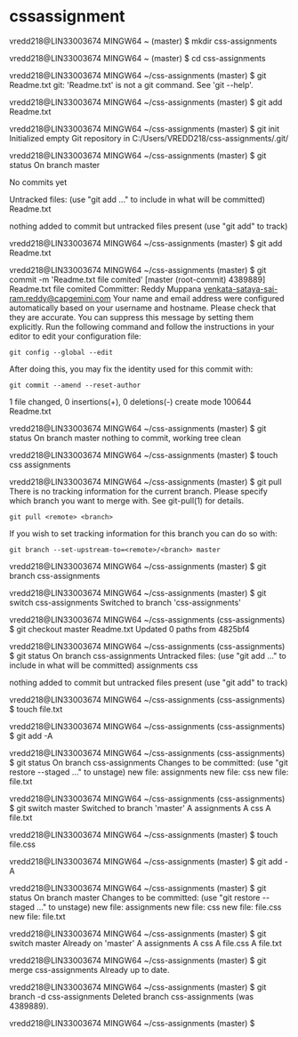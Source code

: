 # cssassignment
vredd218@LIN33003674 MINGW64 ~ (master)
$ mkdir css-assignments

vredd218@LIN33003674 MINGW64 ~ (master)
$ cd css-assignments

vredd218@LIN33003674 MINGW64 ~/css-assignments (master)
$ git Readme.txt
git: 'Readme.txt' is not a git command. See 'git --help'.

vredd218@LIN33003674 MINGW64 ~/css-assignments (master)
$ git add Readme.txt

vredd218@LIN33003674 MINGW64 ~/css-assignments (master)
$ git init
Initialized empty Git repository in C:/Users/VREDD218/css-assignments/.git/

vredd218@LIN33003674 MINGW64 ~/css-assignments (master)
$ git status
On branch master

No commits yet

Untracked files:
  (use "git add <file>..." to include in what will be committed)
        Readme.txt

nothing added to commit but untracked files present (use "git add" to track)

vredd218@LIN33003674 MINGW64 ~/css-assignments (master)
$ git add Readme.txt

vredd218@LIN33003674 MINGW64 ~/css-assignments (master)
$ git commit -m 'Readme.txt file comited'
[master (root-commit) 4389889] Readme.txt file comited
 Committer: Reddy Muppana <venkata-sataya-sai-ram.reddy@capgemini.com>
Your name and email address were configured automatically based
on your username and hostname. Please check that they are accurate.
You can suppress this message by setting them explicitly. Run the
following command and follow the instructions in your editor to edit
your configuration file:

    git config --global --edit

After doing this, you may fix the identity used for this commit with:

    git commit --amend --reset-author

 1 file changed, 0 insertions(+), 0 deletions(-)
 create mode 100644 Readme.txt

vredd218@LIN33003674 MINGW64 ~/css-assignments (master)
$ git status
On branch master
nothing to commit, working tree clean

vredd218@LIN33003674 MINGW64 ~/css-assignments (master)
$ touch css assignments

vredd218@LIN33003674 MINGW64 ~/css-assignments (master)
$ git pull
There is no tracking information for the current branch.
Please specify which branch you want to merge with.
See git-pull(1) for details.

    git pull <remote> <branch>

If you wish to set tracking information for this branch you can do so with:

    git branch --set-upstream-to=<remote>/<branch> master


vredd218@LIN33003674 MINGW64 ~/css-assignments (master)
$ git branch css-assignments

vredd218@LIN33003674 MINGW64 ~/css-assignments (master)
$ git switch css-assignments
Switched to branch 'css-assignments'

vredd218@LIN33003674 MINGW64 ~/css-assignments (css-assignments)
$ git checkout master Readme.txt
Updated 0 paths from 4825bf4

vredd218@LIN33003674 MINGW64 ~/css-assignments (css-assignments)
$ git status
On branch css-assignments
Untracked files:
  (use "git add <file>..." to include in what will be committed)
        assignments
        css

nothing added to commit but untracked files present (use "git add" to track)

vredd218@LIN33003674 MINGW64 ~/css-assignments (css-assignments)
$ touch file.txt

vredd218@LIN33003674 MINGW64 ~/css-assignments (css-assignments)
$ git add -A

vredd218@LIN33003674 MINGW64 ~/css-assignments (css-assignments)
$ git status
On branch css-assignments
Changes to be committed:
  (use "git restore --staged <file>..." to unstage)
        new file:   assignments
        new file:   css
        new file:   file.txt


vredd218@LIN33003674 MINGW64 ~/css-assignments (css-assignments)
$ git switch master
Switched to branch 'master'
A       assignments
A       css
A       file.txt

vredd218@LIN33003674 MINGW64 ~/css-assignments (master)
$ touch file.css

vredd218@LIN33003674 MINGW64 ~/css-assignments (master)
$ git add -A

vredd218@LIN33003674 MINGW64 ~/css-assignments (master)
$ git status
On branch master
Changes to be committed:
  (use "git restore --staged <file>..." to unstage)
        new file:   assignments
        new file:   css
        new file:   file.css
        new file:   file.txt


vredd218@LIN33003674 MINGW64 ~/css-assignments (master)
$ git switch master
Already on 'master'
A       assignments
A       css
A       file.css
A       file.txt

vredd218@LIN33003674 MINGW64 ~/css-assignments (master)
$ git merge css-assignments
Already up to date.

vredd218@LIN33003674 MINGW64 ~/css-assignments (master)
$ git branch -d css-assignments
Deleted branch css-assignments (was 4389889).

vredd218@LIN33003674 MINGW64 ~/css-assignments (master)
$
